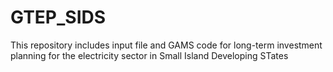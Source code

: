 # GTEP_SIDS
This repository includes input file and GAMS code for long-term investment planning for the electricity sector in Small Island Developing STates
